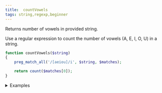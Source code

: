 ```yaml
---
title:  countVowels
tags: string,regexp,beginner
---
```


Returns number of vowels in provided string.

Use a regular expression to count the number of vowels (A, E, I, O, U) in a string.

```php
function countVowels($string)
{
    preg_match_all('/[aeiou]/i', $string, $matches);

    return count($matches[0]);
}
```

<details>
<summary>Examples</summary>

```php
countVowels('sampleInput'); // 4
```

</details>
